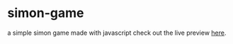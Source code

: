 # simon-game
 a simple simon game made with javascript
 check out the live preview [here](https://jaysan0.github.io/simon-game/).
